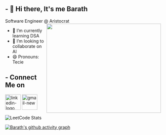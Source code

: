 ## - 👋 Hi there, It's me Barath
Software Engineer @ Aristocrat
<img align="right" width="370" height="290" src="https://i.pinimg.com/originals/47/f0/34/47f0342cec72b800463bf003eac1257e.gif">
- 🌱 I’m currently learning DSA
- 💞️ I’m looking to collaborate on AI
- 😄 Pronouns: Tecie

## - Connect Me on
[<img width="50" height="50" src="https://img.icons8.com/3d-fluency/94/linkedin-logo.png" alt="linkedin-logo"/>](https://www.linkedin.com/in/barath-b-253489260/)
[<img width="50" height="50" src="https://img.icons8.com/color/48/gmail-new.png" alt="gmail-new"/>](https://barath.bala2002@gmail.com)

![LeetCode Stats](https://leetcard.jacoblin.cool/user5909VC?theme=light&font=Roboto)

[![Barath's github activity graph](https://github-readme-activity-graph.vercel.app/graph?username=BAR2002&bg_color=121112&color=efebef&line=4c9e52&point=f8f2f2&area=true&hide_border=true)](https://github.com/ashutosh00710/github-readme-activity-graph)

<!---
BAR2002/BAR2002 is a ✨ special ✨ repository because its `README.md` (this file) appears on your GitHub profile.
You can click the Preview link to take a look at your changes.
--->
